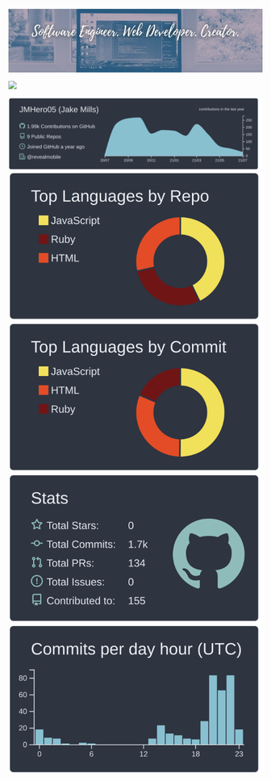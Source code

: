 <span align="center">

![Header](images/Header.jpeg)
  
<img src="https://tenor.com/view/baby-yoda-baby-yoda-wave-baby-yoda-waving-hi-hello-gif-15975082">

[![](https://raw.githubusercontent.com/JMHero05/JMHero05/master/profile-summary-card-output/nord_dark/0-profile-details.svg)](https://github.com/vn7n24fzkq/github-profile-summary-cards)
[![](https://raw.githubusercontent.com/JMHero05/JMHero05/master/profile-summary-card-output/nord_dark/1-repos-per-language.svg)](https://github.com/vn7n24fzkq/github-profile-summary-cards) [![](https://raw.githubusercontent.com/JMHero05/JMHero05/master/profile-summary-card-output/nord_dark/2-most-commit-language.svg)](https://github.com/vn7n24fzkq/github-profile-summary-cards)
[![](https://raw.githubusercontent.com/JMHero05/JMHero05/master/profile-summary-card-output/nord_dark/3-stats.svg)](https://github.com/vn7n24fzkq/github-profile-summary-cards) [![](https://raw.githubusercontent.com/JMHero05/JMHero05/master/profile-summary-card-output/nord_dark/4-productive-time.svg)](https://github.com/vn7n24fzkq/github-profile-summary-cards)
</span>
